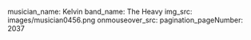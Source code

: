 musician_name: Kelvin
band_name: The Heavy
img_src: images/musician0456.png
onmouseover_src: 
pagination_pageNumber: 2037